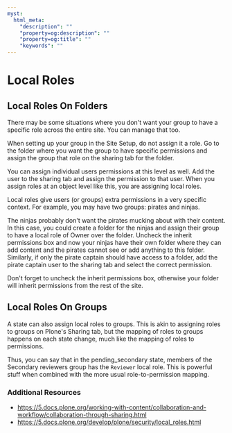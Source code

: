 ```yaml
---
myst:
  html_meta:
    "description": ""
    "property=og:description": ""
    "property=og:title": ""
    "keywords": ""
---
```


# Local Roles

## Local Roles On Folders

There may be some situations where you don't want your group to have a specific role across the entire site.
You can manage that too.

When setting up your group in the Site Setup, do not assign it a role.
Go to the folder where you want the group to have specific permissions and assign the group that role on the sharing tab for the folder.

You can assign individual users permissions at this level as well.
Add the user to the sharing tab and assign the permission to that user.
When you assign roles at an object level like this, you are assigning local roles.

Local roles give users (or groups) extra permissions in a very specific context.
For example, you may have two groups: pirates and ninjas.

The ninjas probably don't want the pirates mucking about with their content.
In this case, you could create a folder for the ninjas and assign their group to have a local role of Owner over the folder.
Uncheck the inherit permissions box and now your ninjas have their own folder where they can add content and the pirates cannot see or add anything to this folder.
Similarly, if only the pirate captain should have access to a folder,
add the pirate captain user to the sharing tab and select the correct permission.

Don't forget to uncheck the inherit permissions box, otherwise your folder will inherit permissions from the rest of the site.

## Local Roles On Groups

A state can also assign local roles to groups.
This is akin to assigning roles to groups on Plone's Sharing tab, but the mapping of roles to groups happens on each state change,
much like the mapping of roles to permissions.

Thus, you can say that in the pending_secondary state, members of the Secondary reviewers group has the `Reviewer` local role.
This is powerful stuff when combined with the more usual role-to-permission mapping.

### Additional Resources

- <https://5.docs.plone.org/working-with-content/collaboration-and-workflow/collaboration-through-sharing.html>
- <https://5.docs.plone.org/develop/plone/security/local_roles.html>
